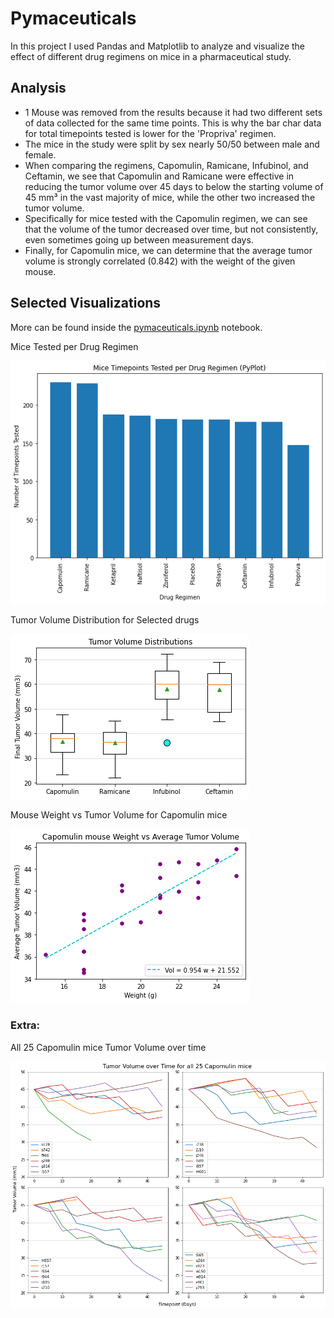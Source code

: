 # Pymaceuticals

In this project I used Pandas and Matplotlib to analyze and visualize the effect of different drug regimens on mice in a pharmaceutical study.

## Analysis

- 1 Mouse was removed from the results because it had two different sets of data collected for the same time points. This is why the bar char data for total timepoints tested is lower for the 'Propriva' regimen.
- The mice in the study were split by sex nearly 50/50 between male and female.
- When comparing the regimens, Capomulin, Ramicane, Infubinol, and Ceftamin, we see that Capomulin and Ramicane were effective in reducing the tumor volume over 45 days to below the starting volume of 45 mm³ in the vast majority of mice, while the other two increased the tumor volume.
- Specifically for mice tested with the Capomulin regimen, we can see that the volume of the tumor decreased over time, but not consistently, even sometimes going up between measurement days.
- Finally, for Capomulin mice, we can determine that the average tumor volume is strongly correlated (0.842) with the weight of the given mouse.

## Selected Visualizations
More can be found inside the [pymaceuticals.ipynb](/Pymaceuticals/pymaceuticals.ipynb) notebook.

Mice Tested per Drug Regimen

![Mice Tested per Drug Regimen](/Pymaceuticals/images/mice_tested.png)

Tumor Volume Distribution for Selected drugs

![Tumor Volume Distribution](/Pymaceuticals/images/volume_distributions.png)

Mouse Weight vs Tumor Volume for Capomulin mice

![Mouse Weight vs Tumor Volume](/Pymaceuticals/images/weight_v_volumne_trend.png)

### Extra:
All 25 Capomulin mice Tumor Volume over time

![All 25 Capomulin mice tumor volume over time](/Pymaceuticals/images/capomulin_all_mice_volume_over_time.png)